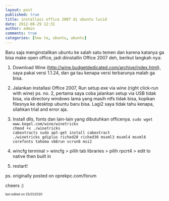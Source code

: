 ```yaml
---
layout: post
published: true
title: installasi office 2007 di ubuntu lucid
date: 2012-08-29 12:31
author: admin
comments: true
categories: [how to, ubuntu, ubuntu]
---
```

Baru saja menginstallkan ubuntu ke salah satu temen dan karena  katanya ga bisa make open office, jadi diinstallin Office 2007 deh, berikut langkah nya:

1. Download Wine (http://wine.budgetdedicated.com/archive/index.html), saya pakai versi  1.1.24, dan ga tau kenapa versi terbarunya malah ga bisa.

2. Jalankan installasi Office 2007, Run setup.exe via wine (right click-run with wine)
ps. no. 2, pertama saya coba jalankan setup via USB tidak bisa, via directory windows lama yang masih ntfs tidak bisa, kopikan filesnya ke desktop ubuntu baru bisa. Lagi2 saya tidak tahu kenapa, silahkan trial and error aja.

3. Install dlls, fonts dan lain-lain yang dibutuhkan officenya.
`sudo wget www.kegel.com/wine/winetricks`  
`chmod +x ./winetricks`  
`cabextracts sudo apt-get install cabextract`  
`./winetricks gdiplus riched20 riched30 msxml3 msxml4 msxml6 corefonts tahoma vb6run vcrun6 msi2`

4. wincfg
terminal > wincfg > pilih tab libraries > pilih rpcrt4 > edit to native then built in

5. restart!

ps. originally posted on oprekpc.com/forum

cheers :)

<sub><sup>last edited on 25/01/2020</sup></sub>
